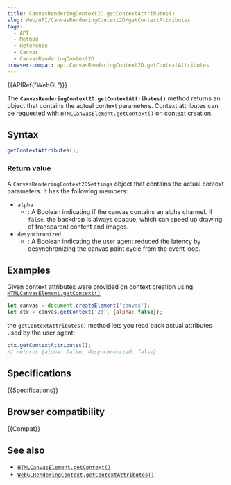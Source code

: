 ```yaml
---
title: CanvasRenderingContext2D.getContextAttributes()
slug: Web/API/CanvasRenderingContext2D/getContextAttributes
tags:
  - API
  - Method
  - Reference
  - Canvas
  - CanvasRenderingContext2D
browser-compat: api.CanvasRenderingContext2D.getContextAttributes
---
```

{{APIRef("WebGL")}}

The **`CanvasRenderingContext2D.getContextAttributes()`**
method
returns an object that contains the actual context parameters. Context attributes can be
requested with
[`HTMLCanvasElement.getContext()`](/en-US/docs/Web/API/HTMLCanvasElement/getContext)
on context creation.

## Syntax

```js
getContextAttributes();
```

### Return value

A `CanvasRenderingContext2DSettings` object that contains the actual context
parameters.
It has the following members:

- `alpha`
  - : A Boolean indicating if the canvas contains an alpha channel.
    If `false`, the backdrop is always opaque, which can speed up drawing
    of transparent content and images.
- `desynchronized`
  - : A Boolean indicating the user agent reduced the latency by desynchronizing
    the canvas paint cycle from the event loop.

## Examples

Given context attributes were provided on context creation using
[`HTMLCanvasElement.getContext()`](/en-US/docs/Web/API/HTMLCanvasElement/getContext)

```js
let canvas = document.createElement('canvas');
let ctx = canvas.getContext('2d', {alpha: false});
```

the `getContextAttributes()` method lets you read back actual attributes
used by
the user agent:

```js
ctx.getContextAttributes();
// returns {alpha: false, desynchronized: false}
```

## Specifications

{{Specifications}}

## Browser compatibility

{{Compat}}

## See also

- [`HTMLCanvasElement.getContext()`](/en-US/docs/Web/API/HTMLCanvasElement/getContext)
- [`WebGLRenderingContext.getContextAttributes()`](/en-US/docs/Web/API/WebGLRenderingContext/getContextAttributes)
